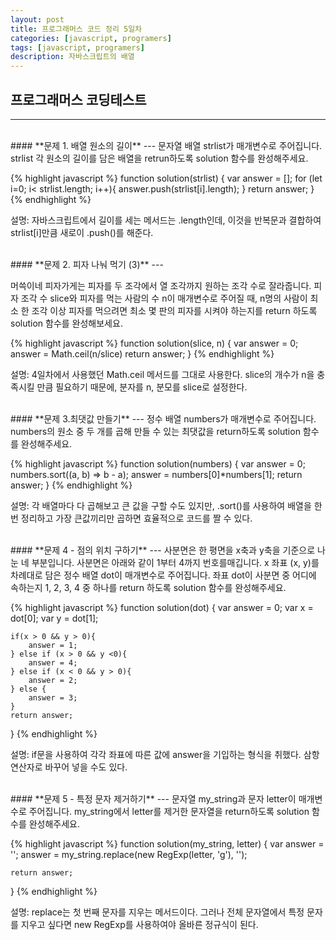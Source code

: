 ```yaml
---
layout: post
title: 프로그래머스 코드 정리 5일차
categories: [javascript, programers]
tags: [javascript, programers]
description: 자바스크립트의 배열
---
```


## 프로그래머스 코딩테스트
--- 

<br />
#### **문제 1. 배열 원소의 길이** 
---
문자열 배열 strlist가 매개변수로 주어집니다. strlist 각 원소의 길이를 담은 배열을 retrun하도록 solution 함수를 완성해주세요.
    
{% highlight javascript %}
function solution(strlist) {
    var answer = [];
    for (let i=0; i< strlist.length; i++){
        answer.push(strlist[i].length);
    }
    return answer;
}
{% endhighlight %}

설명: 자바스크립트에서 길이를 세는 메서드는 .length인데, 이것을 반복문과 결합하여 strlist[i]만큼 새로이 .push()를 해준다. 

<br />
#### **문제 2. 피자 나눠 먹기 (3)** 
---

머쓱이네 피자가게는 피자를 두 조각에서 열 조각까지 원하는 조각 수로 잘라줍니다. 피자 조각 수 slice와 피자를 먹는 사람의 수 n이 매개변수로 주어질 때, n명의 사람이 최소 한 조각 이상 피자를 먹으려면 최소 몇 판의 피자를 시켜야 하는지를 return 하도록 solution 함수를 완성해보세요.

{% highlight javascript %}
function solution(slice, n) {
    var answer = 0;
    answer = Math.ceil(n/slice)
    return answer;
}
{% endhighlight %}

설명: 4일차에서 사용했던 Math.ceil 메서드를 그대로 사용한다. slice의 개수가 n을 충족시킬 만큼 필요하기 때문에, 분자를 n, 분모를 slice로 설정한다.

<br />
#### **문제 3.최댓값 만들기** 
---
정수 배열 numbers가 매개변수로 주어집니다. numbers의 원소 중 두 개를 곱해 만들 수 있는 최댓값을 return하도록 solution 함수를 완성해주세요.

{% highlight javascript %}
function solution(numbers) {
    var answer = 0;
    numbers.sort((a, b) => b - a);
    answer = numbers[0]*numbers[1];
    return answer;
}
{% endhighlight %}

설명: 각 배열마다 다 곱해보고 큰 값을 구할 수도 있지만, .sort()를 사용하여 배열을 한 번 정리하고 가장 큰값끼리만 곱하면 효율적으로 코드를 짤 수 있다.

<br />
#### **문제 4 - 점의 위치 구하기** 
---
사분면은 한 평면을 x축과 y축을 기준으로 나눈 네 부분입니다. 사분면은 아래와 같이 1부터 4까지 번호를매깁니다. x 좌표 (x, y)를 차례대로 담은 정수 배열 dot이 매개변수로 주어집니다. 좌표 dot이 사분면 중 어디에 속하는지 1, 2, 3, 4 중 하나를 return 하도록 solution 함수를 완성해주세요.

{% highlight javascript %}
function solution(dot) {
    var answer = 0;
    var x = dot[0];
    var y = dot[1];
    
    if(x > 0 && y > 0){
        answer = 1;
    } else if (x > 0 && y <0){
        answer = 4;
    } else if (x < 0 && y > 0){
        answer = 2;
    } else {
        answer = 3;
    }    
    return answer;
}
{% endhighlight %}

설명: if문을 사용하여 각각 좌표에 따른 값에 answer을 기입하는 형식을 취했다. 삼항 연산자로 바꾸어 넣을 수도 있다. 

<br />
#### **문제 5 - 특정 문자 제거하기** 
---
문자열 my_string과 문자 letter이 매개변수로 주어집니다. my_string에서 letter를 제거한 문자열을 return하도록 solution 함수를 완성해주세요.

{% highlight javascript %}
function solution(my_string, letter) {
    var answer = '';
    answer = my_string.replace(new RegExp(letter, 'g'), '');
    
    return answer;
}
{% endhighlight %}

설명: replace는 첫 번째 문자를 지우는 메서드이다. 그러나 전체 문자열에서 특정 문자를 지우고 싶다면 new RegExp를 사용하여야 올바른 정규식이 된다.
